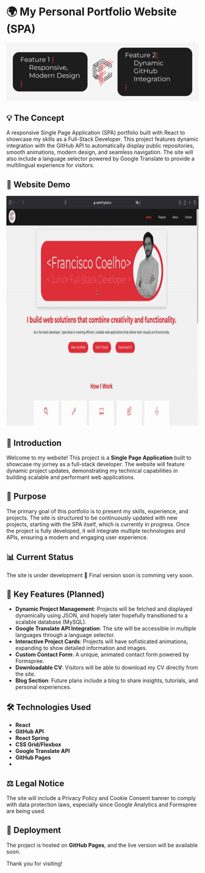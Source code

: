 # 🌍 My Personal Portfolio Website (SPA) 

![Project Cover](https://raw.githubusercontent.com/coelhof12/coelhof12.github.io/refs/heads/main/public/assets/images/Repo_Cover.jpg)

## 💡 The Concept 

A responsive Single Page Application (SPA) portfolio built with React to showcase my skills as a Full-Stack Developer. This project features dynamic integration with the GitHub API to automatically display public repositories, smooth animations, modern design, and seamless navigation. The site will also include a language selector powered by Google Translate to provide a multilingual experience for visitors.

## 🎥 Website Demo

<p align="left"> 
   <img width="920" height="600" src="https://raw.githubusercontent.com/coelhof12/coelhof12.github.io/refs/heads/main/public/assets/coelhof12.github.io_demo.gif"> 
</p>

## 📖 Introduction

Welcome to my website! This project is a **Single Page Application** built to showcase my jorney as a full-stack developer. The website will feature dynamic project updates, demonstrating my technical capabilities in building scalable and performant web applications.

## 🎯 Purpose

The primary goal of this portfolio is to present my skills, experience, and projects. The site is structured to be continuously updated with new projects, starting with the SPA itself, which is currently in progress. Once the project is fully developed, it will integrate multiple technologies and APIs, ensuring a modern and engaging user experience.

## 📊 Current Status

The site is under development 🚧 Final version soon is comming very soon.

## 📝 Key Features (Planned)

- **Dynamic Project Management**: Projects will be fetched and displayed dynamically using JSON, and hopely later hopefully transitioned to a scalable database (MySQL).
- **Google Translate API Integration**: The site will be accessible in multiple languages through a language selector.
- **Interactive Project Cards**: Projects will have sofisticated animations, expanding to show detailed information and images.
- **Custom Contact Form**: A unique, animated contact form powered by Formspree.
- **Downloadable CV**: Visitors will be able to download my CV directly from the site.
- **Blog Section**: Future plans include a blog to share insights, tutorials, and personal experiences.

## 🛠️ Technologies Used

- **React**
- **GitHub API**
- **React Spring**
- **CSS Grid/Flexbox**
- **Google Translate API**
- **GitHub Pages**
-

## ⚖️ Legal Notice

The site will include a Privacy Policy and Cookie Consent banner to comply with data protection laws, especially since Google Analytics and Formspree are being used.

## 🚀 Deployment

The project is hosted on **GitHub Pages**, and the live version will be available soon.

Thank you for visiting! 
